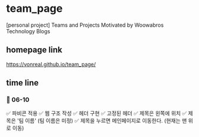 # team_page
[personal project] Teams and Projects Motivated by Woowabros Technology Blogs

## homepage link
https://vonreal.github.io/team_page/

## time line
### 📆 06-10
✅ 파비콘 적용
✅ 웹 구조 작성
✅ 헤더 구현
  ✅ 고정된 헤더
  ✅ 제목은 왼쪽에 위치
  ✅ 제목은 '팀 이름' (팀 이름은 미정)
  ✅ 제목을 누르면 메인페이지로 이동한다. (현재는 맨 위로 이동)
